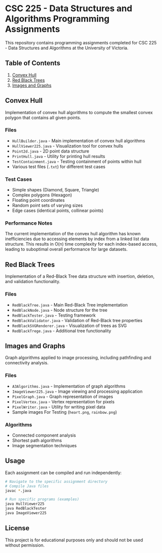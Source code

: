 # CSC 225 - Data Structures and Algorithms Programming Assignments

This repository contains programming assignments completed for CSC 225 - Data Structures and Algorithms at the University of Victoria.

## Table of Contents

1. [Convex Hull](#convex-hull)
2. [Red Black Trees](#red-black-trees)
3. [Images and Graphs](#images-and-graphs)

## Convex Hull

Implementation of convex hull algorithms to compute the smallest convex polygon that contains all given points.

### Files
- `HullBuilder.java` - Main implementation of convex hull algorithms
- `HullViewer225.java` - Visualization tool for convex hulls
- `Point2d.java` - 2D point data structure
- `PrintHull.java` - Utility for printing hull results
- `TestContainment.java` - Testing containment of points within hull
- Various test files (`.txt`) for different test cases

### Test Cases
- Simple shapes (Diamond, Square, Triangle)
- Complex polygons (Hexagon)
- Floating point coordinates
- Random point sets of varying sizes
- Edge cases (identical points, collinear points)

### Performance Notes

The current implementation of the convex hull algorithm has known inefficiencies due to accessing elements by index from a linked list data structure. This results in O(n) time complexity for each index-based access, leading to suboptimal overall performance for large datasets.

## Red Black Trees

Implementation of a Red-Black Tree data structure with insertion, deletion, and validation functionality.

### Files
- `RedBlackTree.java` - Main Red-Black Tree implementation
- `RedBlackNode.java` - Node structure for the tree
- `RedBlackTester.java` - Testing framework
- `RedBlackValidator.java` - Validation of Red-Black tree properties
- `RedBlackSVGRenderer.java` - Visualization of trees as SVG
- `RedBlackTrege.java` - Additional tree functionality

## Images and Graphs

Graph algorithms applied to image processing, including pathfinding and connectivity analysis.

### Files
- `A3Algorithms.java` - Implementation of graph algorithms
- `ImageViewer225.java` - Image viewing and processing application
- `PixelGraph.java` - Graph representation of images
- `PixelVertex.java` - Vertex representation for pixels
- `PixelWriter.java` - Utility for writing pixel data
- Sample images For Testing (`heart.png`, `rainbow.png`)

### Algorithms
- Connected component analysis
- Shortest path algorithms
- Image segmentation techniques

## Usage

Each assignment can be compiled and run independently:

```bash
# Navigate to the specific assignment directory
# Compile Java files
javac *.java

# Run specific programs (examples)
java HullViewer225
java RedBlackTester
java ImageViewer225
```

## License

This project is for educational purposes only and should not be used without permission.
